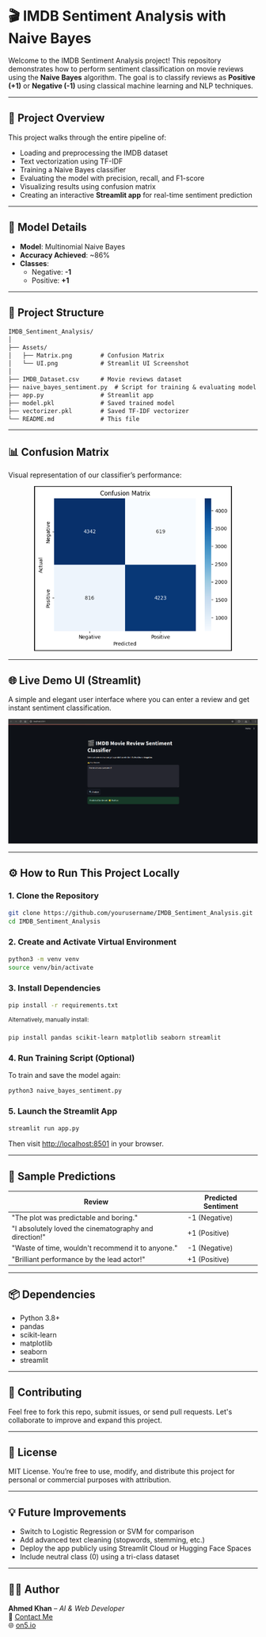 # 🎬 IMDB Sentiment Analysis with Naive Bayes

Welcome to the IMDB Sentiment Analysis project! This repository demonstrates how to perform sentiment classification on movie reviews using the **Naive Bayes** algorithm. The goal is to classify reviews as **Positive (+1)** or **Negative (-1)** using classical machine learning and NLP techniques.

---

## 🚀 Project Overview

This project walks through the entire pipeline of:
- Loading and preprocessing the IMDB dataset
- Text vectorization using TF-IDF
- Training a Naive Bayes classifier
- Evaluating the model with precision, recall, and F1-score
- Visualizing results using confusion matrix
- Creating an interactive **Streamlit app** for real-time sentiment prediction

---

## 🧠 Model Details

- **Model**: Multinomial Naive Bayes
- **Accuracy Achieved**: ~86%
- **Classes**:  
  - Negative: **-1**  
  - Positive: **+1**

---

## 📁 Project Structure

```
IMDB_Sentiment_Analysis/
│
├── Assets/
│   ├── Matrix.png        # Confusion Matrix
│   └── UI.png            # Streamlit UI Screenshot
│
├── IMDB_Dataset.csv      # Movie reviews dataset
├── naive_bayes_sentiment.py  # Script for training & evaluating model
├── app.py                # Streamlit app
├── model.pkl             # Saved trained model
├── vectorizer.pkl        # Saved TF-IDF vectorizer
└── README.md             # This file
```

---

## 📊 Confusion Matrix

Visual representation of our classifier’s performance:

<p align="center">
  <img src="Assets/Matrix.png" alt="Confusion Matrix" width="400"/>
</p>

---

## 🌐 Live Demo UI (Streamlit)

A simple and elegant user interface where you can enter a review and get instant sentiment classification.

<p align="center">
  <img src="Assets/UI.png" alt="Streamlit App UI" width="600"/>
</p>

---

## ⚙️ How to Run This Project Locally

### 1. Clone the Repository

```bash
git clone https://github.com/yourusername/IMDB_Sentiment_Analysis.git
cd IMDB_Sentiment_Analysis
```

### 2. Create and Activate Virtual Environment

```bash
python3 -m venv venv
source venv/bin/activate
```

### 3. Install Dependencies

```bash
pip install -r requirements.txt
```

<sup>Alternatively, manually install:</sup>

```bash
pip install pandas scikit-learn matplotlib seaborn streamlit
```

### 4. Run Training Script (Optional)

To train and save the model again:

```bash
python3 naive_bayes_sentiment.py
```

### 5. Launch the Streamlit App

```bash
streamlit run app.py
```

Then visit [http://localhost:8501](http://localhost:8501) in your browser.

---

## 📝 Sample Predictions

| Review                                                       | Predicted Sentiment |
|--------------------------------------------------------------|---------------------|
| "The plot was predictable and boring."                       | -1 (Negative)       |
| "I absolutely loved the cinematography and direction!"       | +1 (Positive)       |
| "Waste of time, wouldn't recommend it to anyone."            | -1 (Negative)       |
| "Brilliant performance by the lead actor!"                   | +1 (Positive)       |

---

## 📦 Dependencies

- Python 3.8+
- pandas
- scikit-learn
- matplotlib
- seaborn
- streamlit

---

## 🤝 Contributing

Feel free to fork this repo, submit issues, or send pull requests. Let's collaborate to improve and expand this project.

---

## 📄 License

MIT License. You’re free to use, modify, and distribute this project for personal or commercial purposes with attribution.

---

## 💡 Future Improvements

- Switch to Logistic Regression or SVM for comparison
- Add advanced text cleaning (stopwords, stemming, etc.)
- Deploy the app publicly using Streamlit Cloud or Hugging Face Spaces
- Include neutral class (0) using a tri-class dataset

---

## 👨‍💻 Author

**Ahmed Khan** – _AI & Web Developer_  
📧 [Contact Me](mailto:your.email@example.com)  
🌐 [on5.io](https://on5.io)